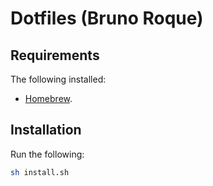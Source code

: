 # Dotfiles (Bruno Roque)

## Requirements

The following installed:

- [Homebrew](https://brew.sh/).

## Installation

Run the following:

```bash
sh install.sh
```
